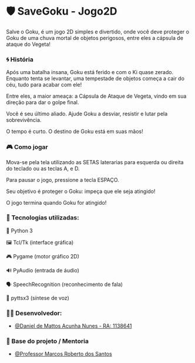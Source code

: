
# 🛡️ SaveGoku - Jogo2D

Salve o Goku, é um jogo 2D simples e divertido, onde você deve proteger o Goku de uma chuva mortal de objetos perigosos, entre eles a cápsula de ataque do Vegeta! 

### 🌀 História

Após uma batalha insana, Goku está ferido e com o Ki quase zerado. Enquanto tenta se levantar, uma tempestade de objetos começa a cair do céu, tudo para acabar com ele!

Entre eles, a maior ameaça: a Cápsula de Ataque de Vegeta, vindo em sua direção para dar o golpe final.

Você é seu último aliado. Ajude Goku a desviar, resistir e lutar pela sobrevivência.

O tempo é curto. O destino de Goku está em suas mãos!

### 🎮 Como jogar

Mova-se pela tela utilizando as SETAS laterarias para esquerda ou direita do teclado ou as teclas A, e D.

Para pausar o jogo, pressione a tecla ESPAÇO.

Seu objetivo é proteger o Goku: impeça que ele seja atingido!

O jogo termina quando Goku for atingido!


### 🧱 Tecnologias utilizadas:

🐍 Python 3

🖼️ Tcl/Tk (interface gráfica)

🎮 Pygame (motor gráfico 2D)

🔊 PyAudio (entrada de áudio)

🗣️ SpeechRecognition (reconhecimento de fala)

🧠 pyttsx3 (síntese de voz)

### 🧑‍💻 Desenvolvedor:

- [@Daniel de Mattos Acunha Nunes - RA: 1138641](https://www.github.com/nunesdaniel)

### 🧠 Base do projeto / Mentoria
- [@Professor Marcos Roberto dos Santos](https://www.github.com/profmarcossantos)